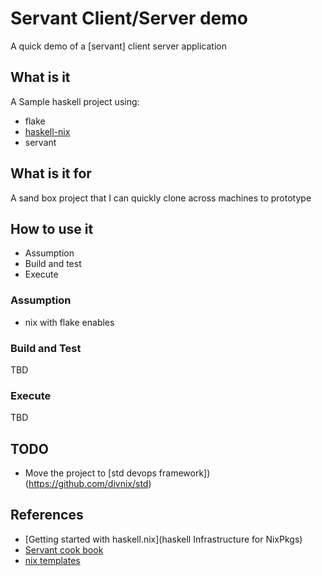 # Servant Client/Server demo
A quick demo of a [servant] client server application

## What is it
A Sample haskell project using:
- flake
- [haskell-nix](https://github.com/input-output-hk/haskell.nix/blob/master/README.md)
- servant

## What is it for

A sand box project that I can quickly clone across machines to prototype

## How to use it
- Assumption
- Build and test
- Execute

### Assumption
- nix  with flake enables

### Build and Test
TBD


### Execute
TBD


## TODO
- Move the project to [std devops framework])(https://github.com/divnix/std)

## References
- [Getting started with haskell.nix](haskell Infrastructure for NixPkgs)
- [Servant cook book](https://docs.servant.dev/en/stable/cookbook/index.html)
- [nix templates](https://github.com/NixOS/templates)
